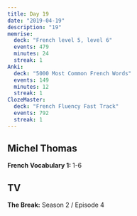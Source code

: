 ```yaml
---
title: Day 19
date: "2019-04-19"
description: "19"
memrise:
  deck: "French level 5, level 6"
  events: 479
  minutes: 24
  streak: 1
Anki:
  deck: "5000 Most Common French Words"
  events: 149
  minutes: 12
  streak: 1
ClozeMaster:
  deck: "French Fluency Fast Track"
  events: 792
  streak: 1
---
```


<h2>Michel Thomas</h2>
<strong>French Vocabulary 1: </strong>1-6

<h2>TV</h2>
<strong>The Break:</strong> Season 2 / Episode 4
